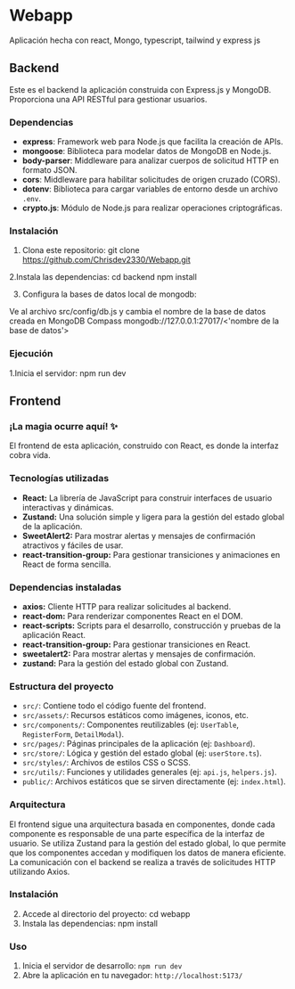 # Webapp
Aplicación hecha con react, Mongo, typescript, tailwind  y express js

## Backend

Este es el backend la aplicación construida con Express.js y MongoDB. Proporciona una API RESTful para gestionar usuarios.

### Dependencias

*   **express**: Framework web para Node.js que facilita la creación de APIs.
*   **mongoose**: Biblioteca para modelar datos de MongoDB en Node.js.
*   **body-parser**: Middleware para analizar cuerpos de solicitud HTTP en formato JSON.
*   **cors**: Middleware para habilitar solicitudes de origen cruzado (CORS).
*   **dotenv**: Biblioteca para cargar variables de entorno desde un archivo `.env`.
*   **crypto.js**: Módulo de Node.js para realizar operaciones criptográficas.

### Instalación

1.  Clona este repositorio: git clone https://github.com/Chrisdev2330/Webapp.git

2.Instala las dependencias: cd backend npm install

3. Configura la bases de datos local de mongodb:

  Ve al archivo src/config/db.js y cambia el nombre de la base de datos creada en MongoDB Compass
  mongodb://127.0.0.1:27017/<'nombre de la base de datos'>

### Ejecución

1.Inicia el servidor:
npm run dev


## Frontend

### ¡La magia ocurre aquí! ✨

El frontend de esta aplicación, construido con React, es donde la interfaz cobra vida. 

### Tecnologías utilizadas

*   **React:** La librería de JavaScript para construir interfaces de usuario interactivas y dinámicas.
*   **Zustand:** Una solución simple y ligera para la gestión del estado global de la aplicación.
*   **SweetAlert2:** Para mostrar alertas y mensajes de confirmación atractivos y fáciles de usar.
*   **react-transition-group:** Para gestionar transiciones y animaciones en React de forma sencilla.

### Dependencias instaladas

*   **axios:** Cliente HTTP para realizar solicitudes al backend.
*   **react-dom:** Para renderizar componentes React en el DOM.
*   **react-scripts:** Scripts para el desarrollo, construcción y pruebas de la aplicación React.
*   **react-transition-group:** Para gestionar transiciones en React.
*   **sweetalert2:** Para mostrar alertas y mensajes de confirmación.
*   **zustand:** Para la gestión del estado global con Zustand.

### Estructura del proyecto

*   `src/`: Contiene todo el código fuente del frontend.
*   `src/assets/`: Recursos estáticos como imágenes, iconos, etc.
*   `src/components/`: Componentes reutilizables (ej: `UserTable`, `RegisterForm`, `DetailModal`).
*   `src/pages/`: Páginas principales de la aplicación (ej: `Dashboard`).
*   `src/store/`: Lógica y gestión del estado global (ej: `userStore.ts`).
*   `src/styles/`: Archivos de estilos CSS o SCSS.
*   `src/utils/`: Funciones y utilidades generales (ej: `api.js`, `helpers.js`).
*   `public/`: Archivos estáticos que se sirven directamente (ej: `index.html`).

### Arquitectura

El frontend sigue una arquitectura basada en componentes, donde cada componente es responsable de una parte específica de la interfaz de usuario. Se utiliza Zustand para la gestión del estado global, lo que permite que los componentes accedan y modifiquen los datos de manera eficiente. La comunicación con el backend se realiza a través de solicitudes HTTP utilizando Axios.

### Instalación

2.  Accede al directorio del proyecto: cd webapp
3.  Instala las dependencias: npm install

### Uso

1.  Inicia el servidor de desarrollo: `npm run dev`
2.  Abre la aplicación en tu navegador: `http://localhost:5173/`


